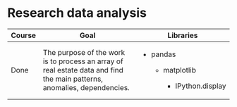 # Research data analysis

Course | Goal | Libraries
------------- |---------------- | ---------------- 
Done | The purpose of the work is to process an array of real estate data and find the main patterns, anomalies, dependencies.  | <ul><li>pandas</li> <ul><li>matplotlib</li> <ul><li>IPython.display</li>
